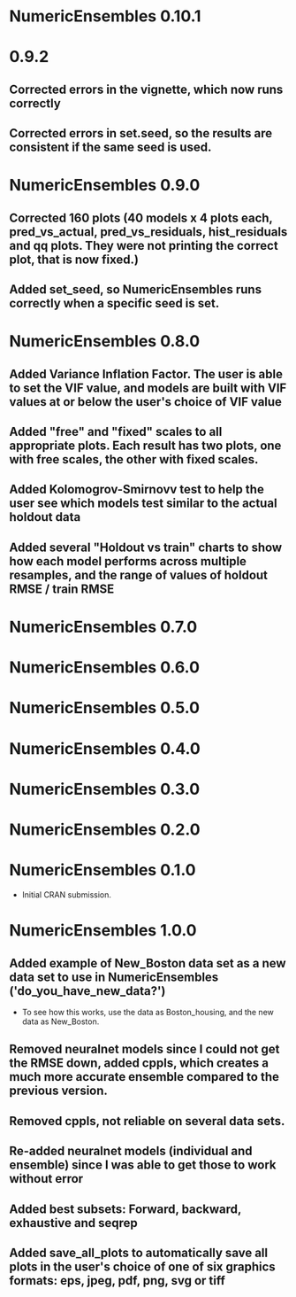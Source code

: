 # NumericEnsembles 0.10.1

# 0.9.2
## Corrected errors in the vignette, which now runs correctly
## Corrected errors in set.seed, so the results are consistent if the same seed is used.

# NumericEnsembles 0.9.0
## Corrected 160 plots (40 models x 4 plots each, pred_vs_actual, pred_vs_residuals, hist_residuals and qq plots. They were not printing the correct plot, that is now fixed.)

## Added set_seed, so NumericEnsembles runs correctly when a specific seed is set.

# NumericEnsembles 0.8.0
## Added Variance Inflation Factor. The user is able to set the VIF value, and models are built with VIF values at or below the user's choice of VIF value

## Added "free" and "fixed" scales to all appropriate plots. Each result has two plots, one with free scales, the other with fixed scales.

## Added Kolomogrov-Smirnovv test to help the user see which models test similar to the actual holdout data

## Added several "Holdout vs train" charts to show how each model performs across multiple resamples, and the range of values of holdout RMSE / train RMSE

# NumericEnsembles 0.7.0

# NumericEnsembles 0.6.0

# NumericEnsembles 0.5.0

# NumericEnsembles 0.4.0

# NumericEnsembles 0.3.0

# NumericEnsembles 0.2.0

# NumericEnsembles 0.1.0

* Initial CRAN submission.

# NumericEnsembles 1.0.0

## Added example of New_Boston data set as a new data set to use in NumericEnsembles ('do_you_have_new_data?')

* To see how this works, use the data as Boston_housing, and the new data as New_Boston.

## Removed neuralnet models since I could not get the RMSE down, added cppls, which creates a much more accurate ensemble compared to the previous version.

## Removed cppls, not reliable on several data sets.

## Re-added neuralnet models (individual and ensemble) since I was able to get those to work without error

## Added best subsets: Forward, backward, exhaustive and seqrep

## Added save_all_plots to automatically save all plots in the user's choice of one of six graphics formats: eps, jpeg, pdf, png, svg or tiff

